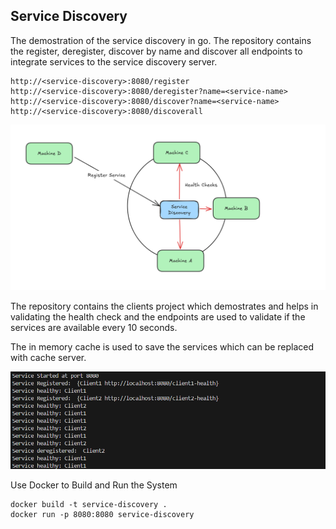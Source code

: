 ## Service Discovery

The demostration of the service discovery in go.
The repository contains the register, deregister, discover by name and discover all endpoints to integrate services to the service discovery server.

```
http://<service-discovery>:8080/register
http://<service-discovery>:8080/deregister?name=<service-name>
http://<service-discovery>:8080/discover?name=<service-name>
http://<service-discovery>:8080/discoverall
```

![ServiceDiscovery](assets/servicediscovery.png)

The repository contains the clients project which demostrates and helps in validating the health check and the endpoints are used to validate if the services are available every 10 seconds.

The in memory cache is used to save the services which can be replaced with cache server.

![Example](assets/example.png)

Use Docker to Build and Run the System

```
docker build -t service-discovery .
docker run -p 8080:8080 service-discovery
```